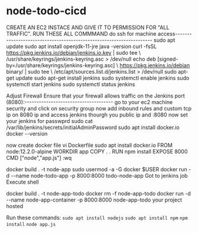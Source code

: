 # node-todo-cicd

CREATE AN EC2 INSTACE AND GIVE IT TO PERMISSION FOR "ALL TRAFFIC".
RUN THESE ALL COMMMAND
do ssh for machine access--------------------------------------------------------------------
     sudo apt update
     sudo apt install openjdk-11-jre
    java -version
    curl -fsSL https://pkg.jenkins.io/debian/jenkins.io.key | sudo tee \   /usr/share/keyrings/jenkins-keyring.asc > /dev/null 
    echo deb [signed-by=/usr/share/keyrings/jenkins-keyring.asc] \   https://pkg.jenkins.io/debian binary/ | sudo tee \   /etc/apt/sources.list.d/jenkins.list > 
    /dev/null
    sudo apt-get update 
    sudo apt-get install jenkins
    sudo systemctl enable jenkins
    sudo systemctl start jenkins
    sudo systemctl status jenkins

Adjust Firewall
Ensure that your firewall allows traffic on the Jenkins port (8080):-------------------------------------
go to your ec2 machine security and click on security group 
now add inbound rules 
and custom tcp ip on 8080 ip
and access jenkins thourgh you public ip and :8080
now set your jenkins
for passwprd 
sudo cat /var/lib/jenkins/secrets/initialAdminPassword
sudo apt install docker.io
docker --version

now create docker file 
vi Dockerfile 
sudo apt install docker.io
FROM node:12.2.0-alpine
WORKDIR app
COPY . .
RUN npm install
EXPOSE 8000
CMD ["node","app.js"]
:wq

docker build . -t node-app
sudo usermod -a -G docker $USER
docker run -d --name node-todo-app -p 8000:8000 todo-node-app
Got to jenkins job
Execute shell 

docker build . -t node-app-todo
docker rm -f node-app-todo
docker run -d --name node-app-container -p 8000:8000 node-app-todo
your project hosted


Run these commands:
`sudo apt install nodejs`
`sudo apt install npm`
`npm install`
`node app.js`

